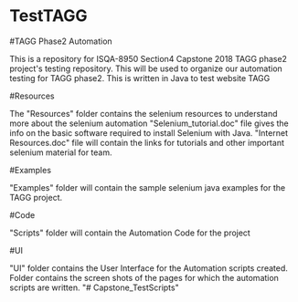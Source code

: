 # TestTAGG
#TAGG Phase2 Automation

This is a repository for ISQA-8950 Section4 Capstone 2018 TAGG phase2 project's testing repository. This will be used to organize our automation testing for TAGG phase2. This is written in Java to test website TAGG

#Resources

The "Resources" folder contains the selenium resources to understand more about the selenium automation
"Selenium_tutorial.doc" file gives the info on the basic software required to install Selenium with Java.
"Internet Resources.doc" file will contain the links for tutorials and other important selenium material for team.

#Examples

"Examples" folder will contain the sample selenium java examples for the TAGG project.

#Code

"Scripts" folder will contain the Automation Code for the project

#UI

"UI" folder contains the User Interface for the Automation scripts created. Folder contains the screen shots of the pages for which the automation scripts are written.
"# Capstone_TestScripts" 
